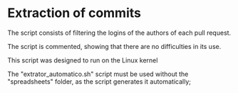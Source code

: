 # Extraction of commits
The script consists of filtering the logins of the authors of each pull request.

The script is commented, showing that there are no difficulties in its use.

This script was designed to run on the Linux kernel

The "extrator_automatico.sh" script must be used without the "spreadsheets" folder, as the script generates it automatically;
